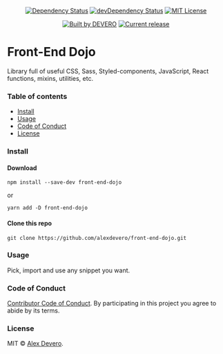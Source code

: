 <p align="center">
  <a href="https://david-dm.org/alexdevero/front-end-dojo"><img alt="Dependency Status" src="https://david-dm.org/alexdevero/front-end-dojo.svg?style=flat"></a>
  <a href="https://david-dm.org/alexdevero/front-end-dojo?type=dev"><img alt="devDependency Status" src="https://david-dm.org/alexdevero/front-end-dojo/dev-status.svg?style=flat"></a>
  <a href="http://opensource.org/licenses/MIT"><img alt="MIT License" src="https://img.shields.io/npm/l/express.svg"></a>
</p>

<p align="center">
  <a href="https://alexdevero.com"><img alt="Built by DEVERO" src="https://img.shields.io/badge/built%20by-DEVERO-brightgreen.svg?colorB=d30320"></a>
  <a href="https://github.com/alexdevero/front-end-dojo/releases"><img alt="Current release" src="https://img.shields.io/github/release/alexdevero/front-end-dojo.svg"></a>
</p>

# Front-End Dojo

Library full of useful CSS, Sass, Styled-components, JavaScript, React functions, mixins, utilities, etc.

### Table of contents

* [Install](#install)
* [Usage](#usage)
* [Code of Conduct](#code-of-conduct)
* [License](#license)

### Install

#### Download
```
npm install --save-dev front-end-dojo
```
or
```
yarn add -D front-end-dojo
```

#### Clone this repo

```
git clone https://github.com/alexdevero/front-end-dojo.git
```

### Usage

Pick, import and use any snippet you want.

### Code of Conduct

[Contributor Code of Conduct](code-of-conduct.md). By participating in this project you agree to abide by its terms.

### License

MIT © [Alex Devero](https://alexdevero.com).
